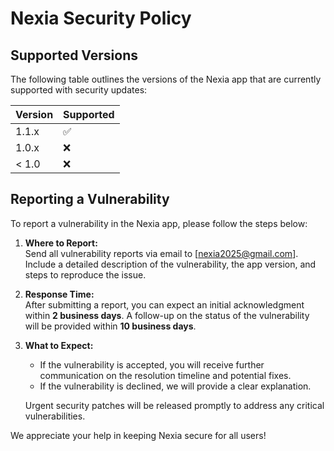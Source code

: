 # Nexia Security Policy

## Supported Versions

The following table outlines the versions of the Nexia app that are currently supported with security updates:

| Version | Supported          |
| ------- | ------------------ |
| 1.1.x   | :white_check_mark:  |
| 1.0.x   | :x:                |
| < 1.0   | :x:                |

## Reporting a Vulnerability

To report a vulnerability in the Nexia app, please follow the steps below:

1. **Where to Report:**  
   Send all vulnerability reports via email to [nexia2025@gmail.com]. Include a detailed description of the vulnerability, the app version, and steps to reproduce the issue.

2. **Response Time:**  
   After submitting a report, you can expect an initial acknowledgment within **2 business days**. A follow-up on the status of the vulnerability will be provided within **10 business days**.

3. **What to Expect:**  
   - If the vulnerability is accepted, you will receive further communication on the resolution timeline and potential fixes.
   - If the vulnerability is declined, we will provide a clear explanation.
   
   Urgent security patches will be released promptly to address any critical vulnerabilities.

We appreciate your help in keeping Nexia secure for all users!